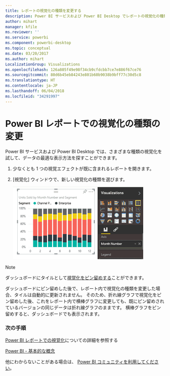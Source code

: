 ```yaml
---
title: レポートの視覚化の種類を変更する
description: Power BI サービスおよび Power BI Desktop でレポートの視覚化の種類を変更します
author: mihart
manager: kfile
ms.reviewer: ''
ms.service: powerbi
ms.component: powerbi-desktop
ms.topic: conceptual
ms.date: 03/20/2017
ms.author: mihart
LocalizationGroup: Visualizations
ms.openlocfilehash: 126a805f49e98f34cb9cfdcbb7ce7e886f67ce76
ms.sourcegitcommit: 80d6b45eb84243e801b60b9038b9bff77c30d5c8
ms.translationtype: HT
ms.contentlocale: ja-JP
ms.lasthandoff: 06/04/2018
ms.locfileid: "34291997"
---
```

# <a name="change-the-type-of-visualization-in-a-power-bi-report"></a>Power BI レポートでの視覚化の種類の変更
Power BI サービスおよび Power BI Desktop では、さまざまな種類の視覚化を試して、データの最適な表示方法を探すことができます。 

1. 少なくとも 1 つの視覚エフェクトが既に含まれるレポートを開きます。   
2. [視覚化] ウィンドウで、新しい視覚化の種類を選びます。  
   
   ![](media/power-bi-report-change-visualization-type/changeviz.gif)

> [!NOTE]
> ダッシュボードにタイルとして[視覚化をピン留めする](service-dashboard-pin-tile-from-report.md)ことができます。
> 
> 

ダッシュボードにピン留めした後で、レポート内で視覚化の種類を変更した場合、タイルは自動的に更新されません。 そのため、折れ線グラフで視覚化をピン留めした後、これをレポート内で横棒グラフに変更しても、既にピン留めされているバージョンの同じデータは折れ線グラフのままです。 横棒グラフをピン留めすると、ダッシュボードでも表示されます。

### <a name="next-steps"></a>次の手順
[Power BI レポートでの視覚化](power-bi-report-visualizations.md)についての詳細を参照する

[Power BI - 基本的な概念](service-basic-concepts.md)

他にわからないことがある場合は、 [Power BI コミュニティを利用してください](http://community.powerbi.com/)。

